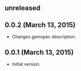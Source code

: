 ## unreleased ##

## 0.0.2 (March 13, 2015) ##

*   Changes gemspec description.

## 0.0.1 (March 13, 2015) ##

*   Initial version.
